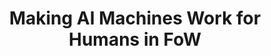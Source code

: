 ---
title: "Making AI Machines Work for Humans in FoW"
authors: Sihem Amer-Yahia, Senjuti Basu Roy, Lei Chen, Atsuyuki Morishima, and others.
collection: publications
category: conferences
year: 2020
month: 3
venue: International Conference on Management of Data (ACM SIGMOD)
pdf: https://dl.acm.org/doi/pdf/10.1145/3442322.3442327?casa_token=_wChSs7bV28AAAAA:c0fIDey_nCAyO7BYis6EJngpq2-TmMWJ3kPQ8UUmrfHZdqot6gP8cQ6YrhaAeGzly1_2-ZddWfr2
bibtex: |
    @article{amer2020making,
    title={Making AI machines work for humans in FoW},
    author={Amer-Yahia, Sihem and Basu Roy, Senjuti and Chen, Lei and Morishima, Atsuyuki and Abello Monedero, James and Bourhis, Pierre and Charoy, Fran{\c{c}}ois and Danilevsky, Marina and Das, Gautam and Demartini, Gianluca and others},
    journal={ACM Sigmod Record},
    volume={49},
    number={2},
    pages={30--35},
    year={2020},
    publisher={ACM New York, NY, USA}
    }
---